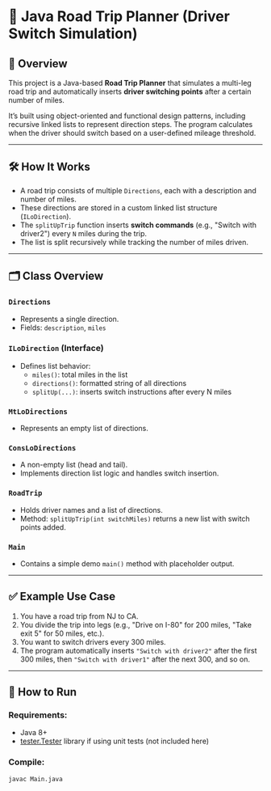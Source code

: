 # 🚗 Java Road Trip Planner (Driver Switch Simulation)

## 📌 Overview

This project is a Java-based **Road Trip Planner** that simulates a multi-leg road trip and automatically inserts **driver switching points** after a certain number of miles.

It’s built using object-oriented and functional design patterns, including recursive linked lists to represent direction steps. The program calculates when the driver should switch based on a user-defined mileage threshold.

---

## 🛠️ How It Works

- A road trip consists of multiple `Directions`, each with a description and number of miles.
- These directions are stored in a custom linked list structure (`ILoDirection`).
- The `splitUpTrip` function inserts **switch commands** (e.g., "Switch with driver2") every `N` miles during the trip.
- The list is split recursively while tracking the number of miles driven.

---

## 🗂️ Class Overview

### `Directions`
- Represents a single direction.
- Fields: `description`, `miles`

### `ILoDirection` (Interface)
- Defines list behavior:
  - `miles()`: total miles in the list
  - `directions()`: formatted string of all directions
  - `splitUp(...)`: inserts switch instructions after every N miles

### `MtLoDirections`
- Represents an empty list of directions.

### `ConsLoDirections`
- A non-empty list (head and tail).
- Implements direction list logic and handles switch insertion.

### `RoadTrip`
- Holds driver names and a list of directions.
- Method: `splitUpTrip(int switchMiles)` returns a new list with switch points added.

### `Main`
- Contains a simple demo `main()` method with placeholder output.

---

## ✅ Example Use Case

1. You have a road trip from NJ to CA.
2. You divide the trip into legs (e.g., "Drive on I-80" for 200 miles, "Take exit 5" for 50 miles, etc.).
3. You want to switch drivers every 300 miles.
4. The program automatically inserts `"Switch with driver2"` after the first 300 miles, then `"Switch with driver1"` after the next 300, and so on.

---

## 🧪 How to Run

### Requirements:
- Java 8+
- [tester.Tester](https://cs111.ccs.neu.edu/home.html) library if using unit tests (not included here)

### Compile:
```bash
javac Main.java
